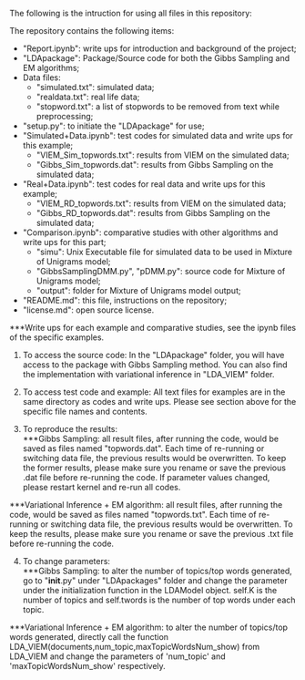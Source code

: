 The following is the intruction for using all files in this repository:

The repository contains the following items:
- "Report.ipynb": write ups for introduction and background of the project;
- "LDApackage": Package/Source code for both the Gibbs Sampling and EM algorithms;
- Data files:
    - "simulated.txt": simulated data;
    - "realdata.txt": real life data;
    - "stopword.txt": a list of stopwords to be removed from text while preprocessing;
- "setup.py": to initiate the "LDApackage" for use;
- "Simulated+Data.ipynb": test codes for simulated data and write ups for this example;
    - "VIEM_Sim_topwords.txt": results from VIEM on the simulated data;
    - "Gibbs_Sim_topwords.dat": results from Gibbs Sampling on the simulated data;
- "Real+Data.ipynb": test codes for real data and write ups for this example;
    - "VIEM_RD_topwords.txt": results from VIEM on the simulated data;
    - "Gibbs_RD_topwords.dat": results from Gibbs Sampling on the simulated data;
- "Comparison.ipynb": comparative studies with other algorithms and write ups for this part;
    - "simu": Unix Executable file for simulated data to be used in Mixture of Unigrams model;
    - "GibbsSamplingDMM.py", "pDMM.py": source code for Mixture of Unigrams model;
    - "output": folder for Mixture of Unigrams model output;
- "README.md": this file, instructions on the repository;
- "license.md": open source license.

***Write ups for each example and comparative studies, see the ipynb files of the specific examples.

1. To access the source code:
In the "LDApackage" folder, you will have access to the package with Gibbs Sampling method. You can also find the implementation with variational inference in "LDA_VIEM" folder.

2. To access test code and example:
All text files for examples are in the same directory as codes and write ups. Please see section above for the specific file names and contents.

3. To reproduce the results:<br>
***Gibbs Sampling: all result files, after running the code, would be saved as files named "topwords.dat". Each time of re-running or switching data file, the previous results would be overwritten. To keep the former results, please make sure you rename or save the previous .dat file before re-running the code. If parameter values changed, please restart kernel and re-run all codes.

***Variational Inference + EM algorithm: all result files, after running the code, would be saved as files named "topwords.txt". Each time of re-running or switching data file, the previous results would be overwritten. To keep the results, please make sure you rename or save the previous .txt file before re-running the code.

4. To change parameters:<br>
***Gibbs Sampling: to alter the number of topics/top words generated, go to "__init__.py" under "LDApackages" folder and change the parameter under the initialization function in the LDAModel object. self.K is the number of topics and self.twords is the number of top words under each topic.

***Variational Inference + EM algorithm: to alter the number of topics/top words generated, directly call the function LDA_VIEM(documents,num_topic,maxTopicWordsNum_show) from LDA_VIEM and change the parameters of 'num_topic' and 'maxTopicWordsNum_show' respectively.
